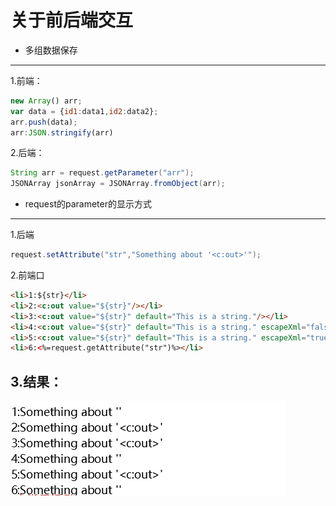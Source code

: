 # 关于前后端交互
+ 多组数据保存
---
  1.前端：
  ```js
  new Array() arr;
  var data = {id1:data1,id2:data2};
  arr.push(data);
  arr:JSON.stringify(arr)
  ```
  2.后端：
  ```java
  String arr = request.getParameter("arr");
  JSONArray jsonArray = JSONArray.fromObject(arr);
  ```
+ request的parameter的显示方式
---
  1.后端
  ```java
  request.setAttribute("str","Something about '<c:out>'");
  ```
  2.前端口
  ```html
  <li>1:${str}</li>
  <li>2:<c:out value="${str}"/></li>
  <li>3:<c:out value="${str}" default="This is a string."/></li>
  <li>4:<c:out value="${str}" default="This is a string." escapeXml="false"/></li>
  <li>5:<c:out value="${str}" default="This is a string." escapeXml="true"/></li>
  <li>6:<%=request.getAttribute("str")%></li>
  ```
  3.结果：
  ---
  ![cOutShow.png](pictures/cOutShow.png)
